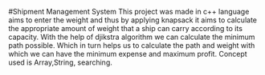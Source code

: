 #Shipment Management System
This project was made in c++ language  aims to enter the weight and thus by applying knapsack it aims to calculate the appropriate amount of weight that a ship can carry according to its capacity. With the help of djikstra algorithm we can calculate the minimum path possible. Which in turn helps us to calculate the path and weight with which we can have the minimum expense and maximum profit.
Concept used is Array,String, searching.

